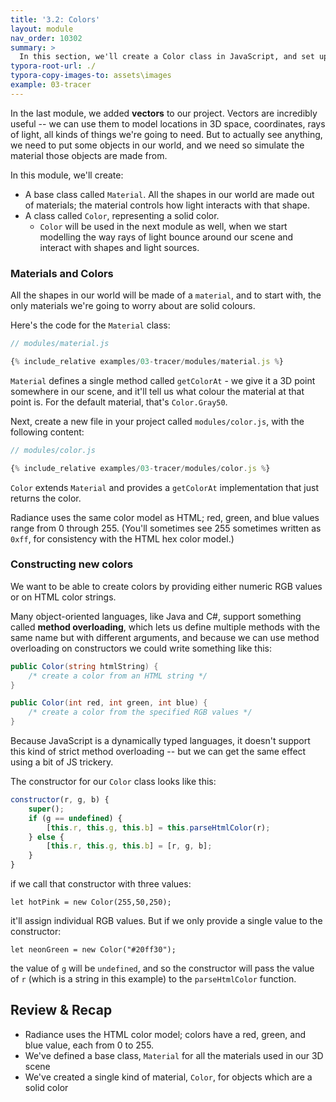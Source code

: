 ```yaml
---
title: '3.2: Colors'
layout: module
nav_order: 10302
summary: >
  In this section, we'll create a Color class in JavaScript, and set up the color model we'll use to simulate objects, light and shade in our scene.
typora-root-url: ./
typora-copy-images-to: assets\images
example: 03-tracer
---
```


In the last module, we added **vectors** to our project. Vectors are incredibly useful -- we can use them to model locations in 3D space, coordinates, rays of light, all kinds of things we're going to need. But to actually see anything, we need to put some objects in our world, and we need so simulate the material those objects are made from.

In this module, we'll create:

- A base class called `Material`. All the shapes in our world are made out of materials; the material controls how light interacts with that shape.
- A class called `Color`, representing a solid color.
  - `Color` will be used in the next module as well, when we start modelling the way rays of light bounce around our scene and interact with shapes and light sources.

### Materials and Colors

All the shapes in our world will be made of a `material`, and to start with, the only materials we're going to worry about are solid colours. 

Here's the code for the `Material` class:

```javascript
// modules/material.js

{% include_relative examples/03-tracer/modules/material.js %}
```

`Material` defines a single method called `getColorAt` - we give it a 3D point somewhere in our scene, and it'll tell us what colour the material at that point is. For the default material, that's `Color.Gray50`.

Next, create a new file in your project called `modules/color.js`, with the following content:

```javascript
// modules/color.js

{% include_relative examples/03-tracer/modules/color.js %}
```

`Color` extends `Material` and provides a `getColorAt` implementation that just returns the color.

Radiance uses the same color model as HTML; red, green, and blue values range from 0 through 255. (You'll sometimes see 255 sometimes written as `0xff`, for consistency with the HTML hex color model.)

### Constructing new colors

We want to be able to create colors by providing either numeric RGB values or on HTML color strings.

Many object-oriented languages, like Java and C#, support something called **method overloading**, which lets us define multiple methods with the same name but with different arguments, and because we can use method overloading on constructors we could write something like this:

```csharp
public Color(string htmlString) {
	/* create a color from an HTML string */
}

public Color(int red, int green, int blue) {
    /* create a color from the specified RGB values */
}
```

Because JavaScript is a dynamically typed languages, it doesn't support this kind of strict method overloading -- but we can get the same effect using a bit of JS trickery.

The constructor for our `Color` class looks like this:

```javascript
constructor(r, g, b) {
    super();
    if (g == undefined) {
        [this.r, this.g, this.b] = this.parseHtmlColor(r);
    } else {
        [this.r, this.g, this.b] = [r, g, b];
    }
}
```

if we call that constructor with three values:

`let hotPink = new Color(255,50,250);`

it'll assign individual RGB values. But if we only provide a single value to the constructor:

`let neonGreen = new Color("#20ff30");`

the value of `g` will be `undefined`, and so the constructor will pass the value of `r` (which is a string in this example) to the `parseHtmlColor` function.

## Review & Recap

- Radiance uses the HTML color model; colors have a red, green, and blue value, each from 0 to 255.
- We've defined a base class, `Material` for all the materials used in our 3D scene
- We've created a single kind of material, `Color`, for objects which are a solid color
